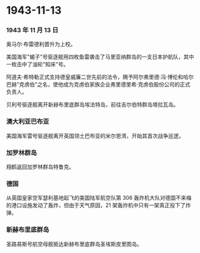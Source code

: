 # 1943-11-13

### 1943 年 11 月 13 日

奥马尔·布雷德利晋升为上校。

美国海军"蝎子"号驱逐舰用四枚鱼雷袭击了马里亚纳群岛的一支日本护航队，其中一枚击中了油轮"知床"号。

阿道夫·希特勒正式支持德皇威廉二世先前的法令，赐予阿尔弗里德·冯·博伦和哈尔巴赫"克虏伯"之名，使他成为克虏伯家族企业弗里德里希·克虏伯股份公司的正式负责人。

贝利号驱逐舰离开新赫布里底群岛埃法特岛，前往吉尔伯特群岛塔拉瓦岛。

### 澳大利亚巴布亚

美国海军雷号驱逐舰离开英国领土巴布亚的米尔恩湾，开始其首次战争巡逻。

### 加罗林群岛

翔鹤返回加罗林群岛特鲁克。

### 德国

从英国皇家空军瑟利基地起飞的美国陆军航空队第 306
轰炸机大队对德国不来梅的港口设施发动了轰炸，但由于天气原因，21
架轰炸机中只有一架真正投下了炸弹。

### 新赫布里底群岛

圣路易斯号航空母舰抵达新赫布里底群岛圣埃斯皮里图岛。